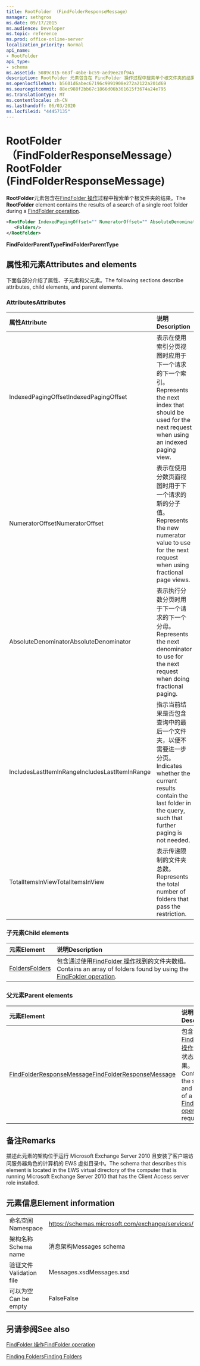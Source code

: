```yaml
---
title: RootFolder （FindFolderResponseMessage）
manager: sethgros
ms.date: 09/17/2015
ms.audience: Developer
ms.topic: reference
ms.prod: office-online-server
localization_priority: Normal
api_name:
- RootFolder
api_type:
- schema
ms.assetid: 5089c815-663f-46be-bc59-aed9ee20f94a
description: RootFolder 元素包含在 FindFolder 操作过程中搜索单个根文件夹的结果。
ms.openlocfilehash: b5601d6abec67196c9991908e272a2122a201d69
ms.sourcegitcommit: 88ec988f2bb67c1866d06b361615f3674a24e795
ms.translationtype: MT
ms.contentlocale: zh-CN
ms.lasthandoff: 06/03/2020
ms.locfileid: "44457135"
---
```

# <a name="rootfolder-findfolderresponsemessage"></a><span data-ttu-id="25d30-103">RootFolder （FindFolderResponseMessage）</span><span class="sxs-lookup"><span data-stu-id="25d30-103">RootFolder (FindFolderResponseMessage)</span></span>

<span data-ttu-id="25d30-104">**RootFolder**元素包含在[FindFolder 操作](findfolder-operation.md)过程中搜索单个根文件夹的结果。</span><span class="sxs-lookup"><span data-stu-id="25d30-104">The **RootFolder** element contains the results of a search of a single root folder during a [FindFolder operation](findfolder-operation.md).</span></span>
  
```xml
<RootFolder IndexedPagingOffset="" NumeratorOffset="" AbsoluteDenominator="" IncludesLastItemInRange="" TotalItemsInView="">
   <Folders/>
</RootFolder>
```

 <span data-ttu-id="25d30-105">**FindFolderParentType**</span><span class="sxs-lookup"><span data-stu-id="25d30-105">**FindFolderParentType**</span></span>
## <a name="attributes-and-elements"></a><span data-ttu-id="25d30-106">属性和元素</span><span class="sxs-lookup"><span data-stu-id="25d30-106">Attributes and elements</span></span>

<span data-ttu-id="25d30-107">下面各部分介绍了属性、子元素和父元素。</span><span class="sxs-lookup"><span data-stu-id="25d30-107">The following sections describe attributes, child elements, and parent elements.</span></span>
  
### <a name="attributes"></a><span data-ttu-id="25d30-108">Attributes</span><span class="sxs-lookup"><span data-stu-id="25d30-108">Attributes</span></span>

|<span data-ttu-id="25d30-109">**属性**</span><span class="sxs-lookup"><span data-stu-id="25d30-109">**Attribute**</span></span>|<span data-ttu-id="25d30-110">**说明**</span><span class="sxs-lookup"><span data-stu-id="25d30-110">**Description**</span></span>|
|:-----|:-----|
|<span data-ttu-id="25d30-111">IndexedPagingOffset</span><span class="sxs-lookup"><span data-stu-id="25d30-111">IndexedPagingOffset</span></span>  <br/> |<span data-ttu-id="25d30-112">表示在使用索引分页视图时应用于下一个请求的下一个索引。</span><span class="sxs-lookup"><span data-stu-id="25d30-112">Represents the next index that should be used for the next request when using an indexed paging view.</span></span>  <br/> |
|<span data-ttu-id="25d30-113">NumeratorOffset</span><span class="sxs-lookup"><span data-stu-id="25d30-113">NumeratorOffset</span></span>  <br/> |<span data-ttu-id="25d30-114">表示在使用分数页面视图时用于下一个请求的新的分子值。</span><span class="sxs-lookup"><span data-stu-id="25d30-114">Represents the new numerator value to use for the next request when using fractional page views.</span></span>  <br/> |
|<span data-ttu-id="25d30-115">AbsoluteDenominator</span><span class="sxs-lookup"><span data-stu-id="25d30-115">AbsoluteDenominator</span></span>  <br/> |<span data-ttu-id="25d30-116">表示执行分数分页时用于下一个请求的下一个分母。</span><span class="sxs-lookup"><span data-stu-id="25d30-116">Represents the next denominator to use for the next request when doing fractional paging.</span></span>  <br/> |
|<span data-ttu-id="25d30-117">IncludesLastItemInRange</span><span class="sxs-lookup"><span data-stu-id="25d30-117">IncludesLastItemInRange</span></span>  <br/> |<span data-ttu-id="25d30-118">指示当前结果是否包含查询中的最后一个文件夹，以便不需要进一步分页。</span><span class="sxs-lookup"><span data-stu-id="25d30-118">Indicates whether the current results contain the last folder in the query, such that further paging is not needed.</span></span>  <br/> |
|<span data-ttu-id="25d30-119">TotalItemsInView</span><span class="sxs-lookup"><span data-stu-id="25d30-119">TotalItemsInView</span></span>  <br/> |<span data-ttu-id="25d30-120">表示传递限制的文件夹总数。</span><span class="sxs-lookup"><span data-stu-id="25d30-120">Represents the total number of folders that pass the restriction.</span></span>  <br/> |
   
### <a name="child-elements"></a><span data-ttu-id="25d30-121">子元素</span><span class="sxs-lookup"><span data-stu-id="25d30-121">Child elements</span></span>

|<span data-ttu-id="25d30-122">**元素**</span><span class="sxs-lookup"><span data-stu-id="25d30-122">**Element**</span></span>|<span data-ttu-id="25d30-123">**说明**</span><span class="sxs-lookup"><span data-stu-id="25d30-123">**Description**</span></span>|
|:-----|:-----|
|[<span data-ttu-id="25d30-124">Folders</span><span class="sxs-lookup"><span data-stu-id="25d30-124">Folders</span></span>](folders-ex15websvcsotherref.md) <br/> |<span data-ttu-id="25d30-125">包含通过使用[FindFolder 操作](findfolder-operation.md)找到的文件夹数组。</span><span class="sxs-lookup"><span data-stu-id="25d30-125">Contains an array of folders found by using the [FindFolder operation](findfolder-operation.md).</span></span>  <br/> |
   
### <a name="parent-elements"></a><span data-ttu-id="25d30-126">父元素</span><span class="sxs-lookup"><span data-stu-id="25d30-126">Parent elements</span></span>

|<span data-ttu-id="25d30-127">**元素**</span><span class="sxs-lookup"><span data-stu-id="25d30-127">**Element**</span></span>|<span data-ttu-id="25d30-128">**说明**</span><span class="sxs-lookup"><span data-stu-id="25d30-128">**Description**</span></span>|
|:-----|:-----|
|[<span data-ttu-id="25d30-129">FindFolderResponseMessage</span><span class="sxs-lookup"><span data-stu-id="25d30-129">FindFolderResponseMessage</span></span>](findfolderresponsemessage.md) <br/> |<span data-ttu-id="25d30-130">包含[FindFolder 操作](findfolder-operation.md)请求的状态和结果。</span><span class="sxs-lookup"><span data-stu-id="25d30-130">Contains the status and result of a [FindFolder operation](findfolder-operation.md) request.</span></span>  <br/> |
   
## <a name="remarks"></a><span data-ttu-id="25d30-131">备注</span><span class="sxs-lookup"><span data-stu-id="25d30-131">Remarks</span></span>

<span data-ttu-id="25d30-132">描述此元素的架构位于运行 Microsoft Exchange Server 2010 且安装了客户端访问服务器角色的计算机的 EWS 虚拟目录中。</span><span class="sxs-lookup"><span data-stu-id="25d30-132">The schema that describes this element is located in the EWS virtual directory of the computer that is running Microsoft Exchange Server 2010 that has the Client Access server role installed.</span></span>
  
## <a name="element-information"></a><span data-ttu-id="25d30-133">元素信息</span><span class="sxs-lookup"><span data-stu-id="25d30-133">Element information</span></span>

|||
|:-----|:-----|
|<span data-ttu-id="25d30-134">命名空间</span><span class="sxs-lookup"><span data-stu-id="25d30-134">Namespace</span></span>  <br/> |https://schemas.microsoft.com/exchange/services/2006/messages  <br/> |
|<span data-ttu-id="25d30-135">架构名称</span><span class="sxs-lookup"><span data-stu-id="25d30-135">Schema name</span></span>  <br/> |<span data-ttu-id="25d30-136">消息架构</span><span class="sxs-lookup"><span data-stu-id="25d30-136">Messages schema</span></span>  <br/> |
|<span data-ttu-id="25d30-137">验证文件</span><span class="sxs-lookup"><span data-stu-id="25d30-137">Validation file</span></span>  <br/> |<span data-ttu-id="25d30-138">Messages.xsd</span><span class="sxs-lookup"><span data-stu-id="25d30-138">Messages.xsd</span></span>  <br/> |
|<span data-ttu-id="25d30-139">可以为空</span><span class="sxs-lookup"><span data-stu-id="25d30-139">Can be empty</span></span>  <br/> |<span data-ttu-id="25d30-140">False</span><span class="sxs-lookup"><span data-stu-id="25d30-140">False</span></span>  <br/> |
   
## <a name="see-also"></a><span data-ttu-id="25d30-141">另请参阅</span><span class="sxs-lookup"><span data-stu-id="25d30-141">See also</span></span>



[<span data-ttu-id="25d30-142">FindFolder 操作</span><span class="sxs-lookup"><span data-stu-id="25d30-142">FindFolder operation</span></span>](findfolder-operation.md)


[<span data-ttu-id="25d30-143">Finding Folders</span><span class="sxs-lookup"><span data-stu-id="25d30-143">Finding Folders</span></span>](https://msdn.microsoft.com/library/9124d868-017a-43f0-b915-5c0082cacec9%28Office.15%29.aspx)

